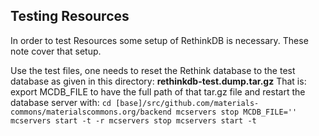 Testing Resources
-----------------

In order to test Resources some setup of RethinkDB is necessary. These
note cover that setup.

Use the test files, one needs to reset the Rethink database to the 
test database as given in this directory: **rethinkdb-test.dump.tar.gz**
That is: export MCDB_FILE to have the full path of that tar.gz file
and restart the database server with:
`cd [base]/src/github.com/materials-commons/materialscommons.org/backend
mcservers stop
MCDB_FILE='' mcservers start -t -r
mcservers stop
mcservers start -t`

